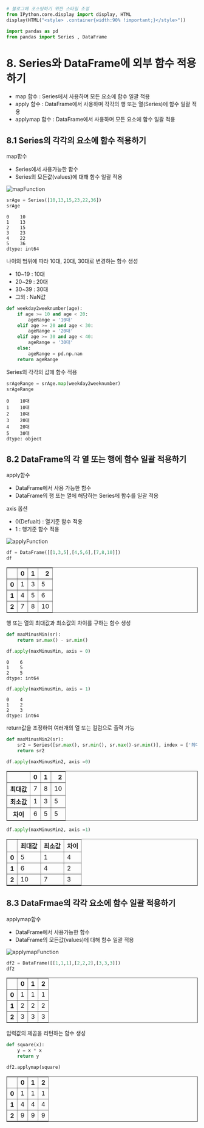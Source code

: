 

```python
# 블로그에 포스팅하기 위한 스타일 조정
from IPython.core.display import display, HTML
display(HTML("<style> .container{width:90% !important;}</style>"))
```


<style> .container{width:90% !important;}</style>



```python
import pandas as pd
from pandas import Series , DataFrame
```

# 8. Series와 DataFrame에 외부 함수 적용하기

- map 함수 : Series에서 사용하며 모든 요소에 함수 일괄 적용
- apply 함수 : DataFrame에서 사용하며 각각의 행 또는 열(Series)에 함수 일괄 적용
- applymap 함수 : DataFrame에서 사용하며 모든 요소에 함수 일괄 적용

## 8.1 Series의 각각의 요소에 함수 적용하기

map함수
- Series에서 사용가능한 함수
- Series의 모든값(values)에 대해 함수 일괄 적용
<img src = "img/mapFunction.jpg" alt="mapFunction" />


```python
srAge = Series([10,13,15,23,22,36])
srAge
```




    0    10
    1    13
    2    15
    3    23
    4    22
    5    36
    dtype: int64



나이의 범위에 따라 10대, 20대, 30대로 변경하는 함수 생성
- 10~19 : 10대
- 20~29 : 20대
- 30~39 : 30대
- 그외 : NaN값


```python
def weekday2weeknumber(age):
    if age >= 10 and age < 20:
        ageRange = '10대'
    elif age >= 20 and age < 30:
        ageRange = '20대'
    elif age >= 30 and age < 40:
        ageRange = '30대'
    else:
        ageRange = pd.np.nan
    return ageRange
```

Series의 각각의 값에 함수 적용


```python
srAgeRange = srAge.map(weekday2weeknumber)
srAgeRange
```




    0    10대
    1    10대
    2    10대
    3    20대
    4    20대
    5    30대
    dtype: object



## 8.2 DataFrame의 각 열 또는 행에 함수 일괄 적용하기

apply함수
- DataFrame에서 사용 가능한 함수
- DataFrame의 행 또는 열에 해당하는 Series에 함수를 일괄 적용

axis 옵션
- 0(Defualt) : 열기준 함수 적용
- 1 : 행기준 함수 적용

<img src = "img/applyFunction.jpg" alt="applyFunction" />


```python
df = DataFrame([[1,3,5],[4,5,6],[7,8,10]])
df
```




<div>
<style scoped>
    .dataframe tbody tr th:only-of-type {
        vertical-align: middle;
    }

    .dataframe tbody tr th {
        vertical-align: top;
    }

    .dataframe thead th {
        text-align: right;
    }
</style>
<table border="1" class="dataframe">
  <thead>
    <tr style="text-align: right;">
      <th></th>
      <th>0</th>
      <th>1</th>
      <th>2</th>
    </tr>
  </thead>
  <tbody>
    <tr>
      <th>0</th>
      <td>1</td>
      <td>3</td>
      <td>5</td>
    </tr>
    <tr>
      <th>1</th>
      <td>4</td>
      <td>5</td>
      <td>6</td>
    </tr>
    <tr>
      <th>2</th>
      <td>7</td>
      <td>8</td>
      <td>10</td>
    </tr>
  </tbody>
</table>
</div>



행 또는 열의 최대값과 최소값의 차이를 구하는 함수 생성


```python
def maxMinusMin(sr):
    return sr.max() - sr.min()
```


```python
df.apply(maxMinusMin, axis = 0)
```




    0    6
    1    5
    2    5
    dtype: int64




```python
df.apply(maxMinusMin, axis = 1)
```




    0    4
    1    2
    2    3
    dtype: int64



return값을 조정하여 여러개의 열 또는 컬럼으로 출력 가능


```python
def maxMinusMin2(sr):
    sr2 = Series([sr.max(), sr.min(), sr.max()-sr.min()], index = ['최대값','최소값','차이'])
    return sr2
```


```python
df.apply(maxMinusMin2, axis =0)
```




<div>
<style scoped>
    .dataframe tbody tr th:only-of-type {
        vertical-align: middle;
    }

    .dataframe tbody tr th {
        vertical-align: top;
    }

    .dataframe thead th {
        text-align: right;
    }
</style>
<table border="1" class="dataframe">
  <thead>
    <tr style="text-align: right;">
      <th></th>
      <th>0</th>
      <th>1</th>
      <th>2</th>
    </tr>
  </thead>
  <tbody>
    <tr>
      <th>최대값</th>
      <td>7</td>
      <td>8</td>
      <td>10</td>
    </tr>
    <tr>
      <th>최소값</th>
      <td>1</td>
      <td>3</td>
      <td>5</td>
    </tr>
    <tr>
      <th>차이</th>
      <td>6</td>
      <td>5</td>
      <td>5</td>
    </tr>
  </tbody>
</table>
</div>




```python
df.apply(maxMinusMin2, axis =1)
```




<div>
<style scoped>
    .dataframe tbody tr th:only-of-type {
        vertical-align: middle;
    }

    .dataframe tbody tr th {
        vertical-align: top;
    }

    .dataframe thead th {
        text-align: right;
    }
</style>
<table border="1" class="dataframe">
  <thead>
    <tr style="text-align: right;">
      <th></th>
      <th>최대값</th>
      <th>최소값</th>
      <th>차이</th>
    </tr>
  </thead>
  <tbody>
    <tr>
      <th>0</th>
      <td>5</td>
      <td>1</td>
      <td>4</td>
    </tr>
    <tr>
      <th>1</th>
      <td>6</td>
      <td>4</td>
      <td>2</td>
    </tr>
    <tr>
      <th>2</th>
      <td>10</td>
      <td>7</td>
      <td>3</td>
    </tr>
  </tbody>
</table>
</div>



## 8.3 DataFrmae의 각각 요소에 함수 일괄 적용하기

applymap함수
- DataFrame에서 사용가능한 함수
- DataFrame의 모든값(values)에 대해 함수 일괄 적용
<img src = "img/applymapFunction.jpg" alt="applymapFunction" />


```python
df2 = DataFrame([[1,1,1],[2,2,2],[3,3,3]])
df2
```




<div>
<style scoped>
    .dataframe tbody tr th:only-of-type {
        vertical-align: middle;
    }

    .dataframe tbody tr th {
        vertical-align: top;
    }

    .dataframe thead th {
        text-align: right;
    }
</style>
<table border="1" class="dataframe">
  <thead>
    <tr style="text-align: right;">
      <th></th>
      <th>0</th>
      <th>1</th>
      <th>2</th>
    </tr>
  </thead>
  <tbody>
    <tr>
      <th>0</th>
      <td>1</td>
      <td>1</td>
      <td>1</td>
    </tr>
    <tr>
      <th>1</th>
      <td>2</td>
      <td>2</td>
      <td>2</td>
    </tr>
    <tr>
      <th>2</th>
      <td>3</td>
      <td>3</td>
      <td>3</td>
    </tr>
  </tbody>
</table>
</div>



입력값의 제곱을 리턴하는 함수 생성


```python
def square(x):
    y = x * x
    return y
```


```python
df2.applymap(square)
```




<div>
<style scoped>
    .dataframe tbody tr th:only-of-type {
        vertical-align: middle;
    }

    .dataframe tbody tr th {
        vertical-align: top;
    }

    .dataframe thead th {
        text-align: right;
    }
</style>
<table border="1" class="dataframe">
  <thead>
    <tr style="text-align: right;">
      <th></th>
      <th>0</th>
      <th>1</th>
      <th>2</th>
    </tr>
  </thead>
  <tbody>
    <tr>
      <th>0</th>
      <td>1</td>
      <td>1</td>
      <td>1</td>
    </tr>
    <tr>
      <th>1</th>
      <td>4</td>
      <td>4</td>
      <td>4</td>
    </tr>
    <tr>
      <th>2</th>
      <td>9</td>
      <td>9</td>
      <td>9</td>
    </tr>
  </tbody>
</table>
</div>


